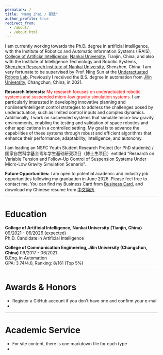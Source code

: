 ```yaml
---
permalink: /
title: "Meng Zhai / 翟猛"
author_profile: true
redirect_from: 
  - /about/
  - /about.html
---
```


I am currently working towards the Ph.D. degree in artificial intelligence, with the Institute of Robotics and Automatic Information Systems (IRAIS), [College of Artificial Intelligence](https://ai.nankai.edu.cn/), [Nankai University](https://www.nankai.edu.cn/main.htm), Tianjin, China, and also with the Institute of Intelligence Technology and Robotic Systems, [Shenzhen Research Institute of Nankai University](https://nkszri.nankai.edu.cn/), Shenzhen, China. I am very fortunate to be supervised by Prof. Ning Sun at the [Underactuated Robots Lab](https://url.nankai.edu.cn/). Previously I received the B.S. degree in automation from [Jilin University](https://www.jlu.edu.cn/), Changchun, China, in 2021.

**Research Interests:** <span style="color: red;">My research focuses on underactuated robotic systems and suspended micro-low gravity simulation systems.</span> I am particularly interested in developing innovative planning and nonlinear/intelligent control strategies to address the challenges posed by underactuation, such as limited control inputs and complex dynamics. Additionally, I work on suspended systems that simulate micro-low gravity environments, enabling the testing and validation of space robotics and other applications in a controlled setting. My goal is to advance the capabilities of these systems through robust and efficient algorithms that enhance their performance, adaptability, intelligence, and autonomy.

I am leading an NSFC Youth Student Research Project (for PhD students) / 国家自然科学基金青年学生基础研究项目（博士生项目）entitled "Research on Variable Tension and Follow-Up Control of Suspension Systems Under Micro-Low Gravity Simulation Scenario".

**Future Opportunities:** I am open to potential academic and industry job opportunities following my graduation in June 2026. Please feel free to contact me. You can find my Business Card from [Business Card](../files/Business_Card.jpg), and download my Chinese resume from [中文简历](../assets/Curriculum_Vitae.pdf).

--------
# Education
**College of Artificial Intelligence, Nankai University (Tianjin, China)**   09/2021 - 06/2026 (expected)   
Ph.D. Candidate in Artificial Intelligence

**College of Communication Engineering, Jilin University (Changchun, China)**   09/2017 - 06/2021   
B.Eng. in Automation   
GPA: 3.74/4.0, Ranking: 8/161 (Top 5%)

--------
# Awards & Honors
- Register a GitHub account if you don't have one and confirm your e-mail
- 


--------
# Academic Service
- For site content, there is one markdown file for each type
- 


